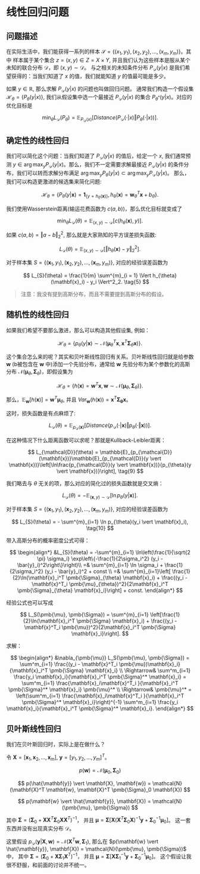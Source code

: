 # 线性回归问题

## 问题描述

在实际生活中，我们能获得一系列的样本 $\mathcal{S} = \left\{ (x_1, y_1), (x_2, y_2), \dots, (x_m, y_m) \right\}$。其中 样本属于某个集合 $z = (x, y) \in Z = X \times Y$,
并且我们认为这些样本是服从某个未知的联合分布 $\mathcal{D}$，即 $(x, y) \sim \mathcal{D}$。 与之相关的未知条件分布 $P_{\mathcal{D}}(y \vert x)$ 是我们希望获得的：当我们知道了 $x$ 的值，我们就能知道 $y$ 的值最可能是多少。

如果 $y \in \mathbb{R}$, 那么求解 $P_\mathcal{D}(y\vert x)$ 的问题也叫做回归问题。
通常我们构造一个假设集 $\mathcal{H}_{\theta} = \{P_{\theta}(y \vert x)\}$, 我们从假设集中选一个最接近 $P_\mathcal{D}(y \vert x)$ 的集合 $P_{\theta^*}(y \vert x)$。对应的优化目标是

$$
    \min_{\theta} L_{\mathcal{D}}(P_{\theta}) = \mathbb{E}_{ P_{\mathcal{D}}(x)} [Distance(P_{\mathcal{D}}(\cdot \vert x) \Vert P_{\theta}(\cdot \vert x))]. \tag{1}
$$

## 确定性的线性回归
我们可以简化这个问题：当我们知道了 $P_\mathcal{D}(y \vert x)$ 的值后，给定一个 $x$, 我们通常预测 $y \in \arg\max_{y} P_{\mathcal{D}}(y \vert x)$。那么，我们不一定需要求解最接近 $P_\mathcal{D}(y \vert x)$ 的条件分布，我们可以转而求解分布满足 $\arg\max_{y} P_{\theta}(y \vert x) \subset \arg\max_y P_{\mathcal{D}}(y \vert x)$。
那么，我们可以构造更激进的候选集来简化问题:

$$
\mathcal{H}_\theta = \{P_{\theta}(y \vert \mathbf{x}) = \mathbf{1}_{\{y = h_{\theta}(\mathbf{x})\}}, h_\theta(\mathbf{x}) = \mathbf{w}^T_{\theta} \mathbf{x} + b_\theta\}. \tag{2}
$$

我们使用Wasserstein距离(输运花费函数为 $c(a, b)$)，那么优化目标就变成了

$$
    \min_{\theta} L_{\mathcal{D}}(\theta) 
    = \mathbb{E}_{(x, y) \sim \mathcal{D}}[c(h_{\theta}(\mathbf{x}), y)]. \tag{3}
$$

如果 $c(a, b) = \Vert a - b \Vert^2_2$, 那么就是大家熟知的平方误差损失函数:

$$
L_{\mathcal{D}}(\theta) = \mathbb{E}_{(x, y) \sim \mathcal{D}}[\Vert h_{\theta}(\mathbf{x}) - y \Vert^2_2]. \tag{4}
$$

对于样本集 $S = \{(\mathbf{x}_1, y_1), (\mathbf{x}_2, y_2), \ldots, (\mathbf{x}_m, y_m)\}$, 对应的经验误差函数为 

$$
L_{S}(\theta) = \frac{1}{m} \sum^{m}_{i = 1} \Vert h_{\theta}(\mathbf{x}_i) - y_i \Vert^2_2. \tag{5}
$$

> 注意：我没有提到高斯分布，而且不需要提到高斯分布的假设。

## 随机性的线性回归

如果我们希望不要那么激进，那么可以构造其他假设集, 例如：

$$
\mathcal{H}_{\theta} = \{p_{\theta}(y \vert \mathbf{x}) \sim \mathcal{N}(\pmb{\mu}^T_{\theta} \mathbf{x}, \mathbf{x}^T\pmb{\Sigma}_{\theta}\mathbf{x})\}. \tag{6}
$$

这个集合怎么来的呢？其实和贝叶斯线性回归有关系。贝叶斯线性回归就是给参数 $\mathbf{w}$ (b被包含在 $\mathbf{w}$ 中)添加一个先验分布，通常给 $\mathbf{w}$ 先验分布为某个参数化的高斯分布 $\mathcal{N}(\pmb{\mu}_\theta, \pmb{\Sigma}_{\theta})$，即假设集为 

$$
\mathcal{H}_{\theta} = \{h(\mathbf{x}) = \mathbf{w}^T \mathbf{x}, \mathbf{w} \sim \mathcal{N}(\pmb{\mu}_{\theta}, \pmb{\Sigma}_{\theta})\}.\tag{7}
$$

那么，$\mathbb{E}_{\mathbf{w}}[h(\mathbf{x})] = \mathbf{w}^T \pmb{\mu}_{\theta}$, 并且 $Var_{\mathbf{w}}(h(\mathbf{x})) = \mathbf{x}^T \pmb{\Sigma_{\theta}} \mathbf{x}$。

这时，损失函数是有点麻烦了:

$$
    L_{\mathcal{D}}(\theta) = \mathbb{E}_{p_{\mathcal{D}}(\mathbf{x})}[Distance(p_{\mathcal{D}}(\cdot \vert \mathbf{x})\Vert p_{\theta}(\cdot \Vert \mathbf{x}))]. \tag{8}
$$

在这种情况下什么距离函数可以求呢？那就是Kullback-Leibler距离：

$$
    L_{\mathcal{D}}(\theta) = \mathbb{E}_{p_{\mathcal{D}}(\mathbf{x})}\mathbb{E}_{p_{\mathcal{D}}(y \vert \mathbf{x})}\left[\ln\frac{p_{\mathcal{D}}(y \vert \mathbf{x})}{p_{\theta}(y \vert \mathbf{x})}\right], \tag{9}
$$

我们略去与 $\theta$ 无关的项，那么对应的简化过的损失函数就是交叉熵：

$$
    L_{\mathcal{D}}(\theta) = -\mathbb{E}_{(\mathbf{x}, y) \sim \mathcal{D}}\left[\ln {p_{\theta}(y \vert \mathbf{x})}\right]. \tag{9}
$$

对于样本集 $S = \{(\mathbf{x}_1, y_1), (\mathbf{x}_2, y_2), \ldots, (\mathbf{x}_m, y_m)\}$, 对应的经验误差函数为 

$$
    L_{S}(\theta) = - \sum^{m}_{i=1} \ln p_{\theta}(y_i \vert \mathbf{x}_i), \tag{10}
$$

带入高斯分布的概率密度公式可得：

$$
\begin{align*}
    &L_{S}(\theta) = -\sum^{m}_{i=1}
    \ln\left(\frac{1}{\sqrt{2 \pi} \sigma_i} \exp\left\{-\frac{1}{2\sigma_i^2} (y_i - \bar{y}_i)^2\right\}\right)\\
    =& \sum^{m}_{i=1} \ln \sigma_i + \frac{1}{2\sigma_i^2} (y_i - \bar{y}_i)^2 + const \\
    =& \sum^{m}_{i=1}\left[ \frac{1}{2}\ln(\mathbf{x}_i^T \pmb{\Sigma}_{\theta} \mathbf{x}_i) + \frac{(y_i - \mathbf{x}^T_i \pmb{\mu}_{\theta})^2}{2\mathbf{x}_i^T \pmb{\Sigma}_{\theta} \mathbf{x}_i}\right] + const.
\end{align*}
$$

经验公式也可以写成

$$
L_S(\pmb{\mu}, \pmb{\Sigma})
    = \sum^{m}_{i=1} \left[\frac{1}{2}\ln(\mathbf{x}_i^T \pmb{\Sigma} \mathbf{x}_i) + \frac{(y_i - \mathbf{x}^T_i \pmb{\mu})^2}{2\mathbf{x}_i^T \pmb{\Sigma} \mathbf{x}_i}\right].
$$

求解：

$$
\begin{align*}
&\nabla_{\pmb{\mu}} L_S(\pmb{\mu}, \pmb{\Sigma})
= \sum^m_{i=1} \frac{(y_i - \mathbf{x}^T_i \pmb{\mu})\mathbf{x}_i}{\mathbf{x}_i^T \pmb{\Sigma} \mathbf{x}_i} \\
\Rightarrow& \sum^m_{i=1} \frac{y_i \mathbf{x}_i}{\mathbf{x}_i^T \pmb{\Sigma}^* \mathbf{x}_i} 
= \sum^m_{i=1} \frac{\mathbf{x}_i\mathbf{x}^T_i }{\mathbf{x}_i^T \pmb{\Sigma}^* \mathbf{x}_i} \pmb{\mu}^* \\
\Rightarrow& \pmb{\mu}^* = 
\left(\sum^m_{i=1} \frac{\mathbf{x}_i\mathbf{x}^T_i }{\mathbf{x}_i^T \pmb{\Sigma}^* \mathbf{x}_i}\right)^{-1} 
\sum^m_{i=1} \frac{y_i \mathbf{x}_i}{\mathbf{x}_i^T \pmb{\Sigma}^* \mathbf{x}_i}.
\end{align*}
$$

## 贝叶斯线性回归
我们在贝叶斯回归时，实际上是在做什么？

令 $\mathbf{X} = [\mathbf{x}_1, \mathbf{x}_2, \ldots, \mathbf{x}_m]$, $\mathbf{y} = [y_1, y_2, \ldots, y_m]^T$。

$$
p(\mathbf{w}) = \mathcal{N}(\pmb{\mu}_0, \pmb{\Sigma}_0)
$$

$$
p(\hat{\mathbf{y}} \vert \mathbf{X}, \mathbf{w}) = \mathcal{N}(\mathbf{X}^T \mathbf{w}, \mathbf{X}^T \pmb{\Sigma}_0 \mathbf{X})
$$

$$
p(\mathbf{w} \vert \hat{\mathbf{y}}, \mathbf{X}) = \mathcal{N}(\pmb{\mu}, \pmb{\Sigma})
$$

其中 $\pmb{\Sigma} = (\pmb{\Sigma}_0 + \mathbf{X} \mathbf{X}^T \pmb{\Sigma}_0 \mathbf{X}\mathbf{X}^T)^{-1}$，
并且 $\pmb{\mu} = \pmb{\Sigma} [\mathbf{X}(\mathbf{X}^T \pmb{\Sigma}_0 \mathbf{X})^{-1} \mathbf{y} + \pmb{\Sigma}_0^{-1} \pmb{\mu}_0]$。
这一套东西并没有出现真实分布 $\mathcal{D}$。

这里假设
$p_{\mathcal{D}}({\mathbf{y}} \vert \mathbf{X}, \mathbf{w}) = \mathcal{N}(\mathbf{X}^T \mathbf{w}, \pmb{\Sigma}_1),$
那么在 $p(\mathbf{w} \vert \hat{\mathbf{y}}, \mathbf{X}) = \mathcal{N}(\pmb{\mu}, \pmb{\Sigma})$ 中，
其中 $\pmb{\Sigma} = (\pmb{\Sigma}_0 + \mathbf{X} \pmb{\Sigma}_1\mathbf{X}^T)^{-1}$，
并且 $\pmb{\mu} = \pmb{\Sigma} [\mathbf{X} \pmb{\Sigma}_1^{-1}  \mathbf{y} + \pmb{\Sigma}_0^{-1} \pmb{\mu}_0]$。
这个假设让我很不舒服，和前面的讨论并不统一。
